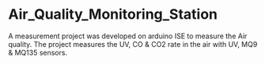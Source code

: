 # Air_Quality_Monitoring_Station
A measurement project was developed on arduino ISE to measure the Air quality. The project measures the UV, CO & CO2 rate in the air with UV, MQ9 & MQ135 sensors. 
